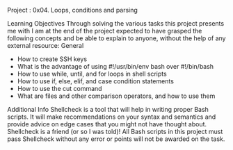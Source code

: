 Project : 0x04. Loops, conditions and parsing

Learning Objectives
	Through solving the various tasks this project presents me with I am at the end
of the project expected to have grasped the following concepts and be able to
explain to anyone, without the help of any external resource:
	General
- How to create SSH keys
- What is the advantage of using #!/usr/bin/env bash over #!/bin/bash
- How to use while, until, and for loops in shell scripts
- How to use if, else, elif, and case condition statements
- How to use the cut command
- What are files and other comparison operators, and how to use them

Additional Info
<Shellcheck>
Shellcheck is a tool that will help in writing proper Bash scripts. It will make
recommendations on your syntax and semantics and provide advice on edge cases that you might not have thought about.
Shellcheck is a friend (or so I was told)! All Bash scripts in this project must pass Shellcheck without any error or points will not be awarded on the task.
